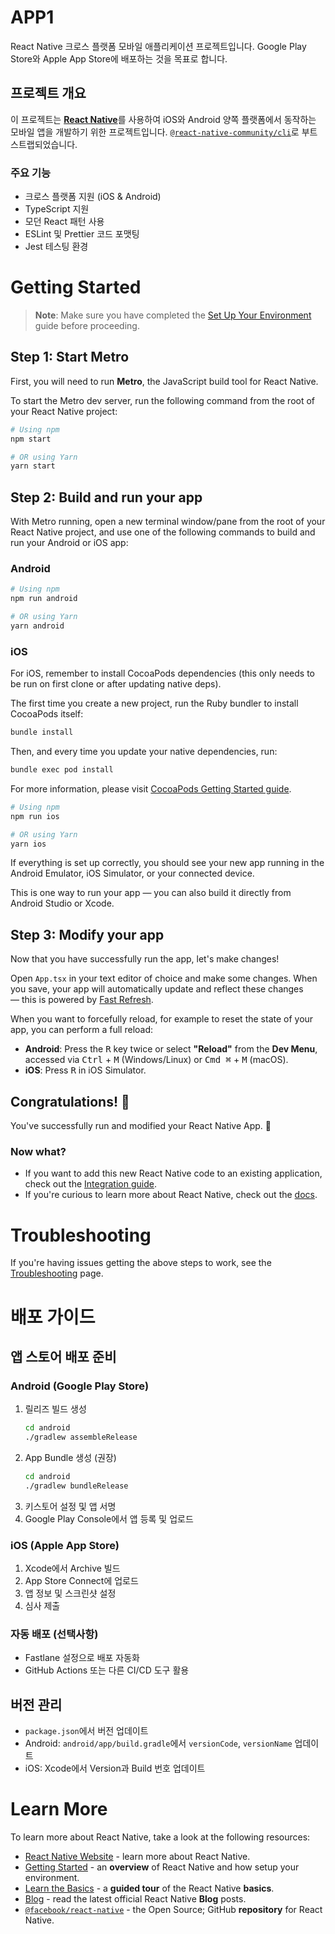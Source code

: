 # APP1

React Native 크로스 플랫폼 모바일 애플리케이션 프로젝트입니다. Google Play Store와 Apple App Store에 배포하는 것을 목표로 합니다.

## 프로젝트 개요

이 프로젝트는 [**React Native**](https://reactnative.dev)를 사용하여 iOS와 Android 양쪽 플랫폼에서 동작하는 모바일 앱을 개발하기 위한 프로젝트입니다. [`@react-native-community/cli`](https://github.com/react-native-community/cli)로 부트스트랩되었습니다.

### 주요 기능

- 크로스 플랫폼 지원 (iOS & Android)
- TypeScript 지원
- 모던 React 패턴 사용
- ESLint 및 Prettier 코드 포맷팅
- Jest 테스팅 환경

# Getting Started

> **Note**: Make sure you have completed the [Set Up Your Environment](https://reactnative.dev/docs/set-up-your-environment) guide before proceeding.

## Step 1: Start Metro

First, you will need to run **Metro**, the JavaScript build tool for React Native.

To start the Metro dev server, run the following command from the root of your React Native project:

```sh
# Using npm
npm start

# OR using Yarn
yarn start
```

## Step 2: Build and run your app

With Metro running, open a new terminal window/pane from the root of your React Native project, and use one of the following commands to build and run your Android or iOS app:

### Android

```sh
# Using npm
npm run android

# OR using Yarn
yarn android
```

### iOS

For iOS, remember to install CocoaPods dependencies (this only needs to be run on first clone or after updating native deps).

The first time you create a new project, run the Ruby bundler to install CocoaPods itself:

```sh
bundle install
```

Then, and every time you update your native dependencies, run:

```sh
bundle exec pod install
```

For more information, please visit [CocoaPods Getting Started guide](https://guides.cocoapods.org/using/getting-started.html).

```sh
# Using npm
npm run ios

# OR using Yarn
yarn ios
```

If everything is set up correctly, you should see your new app running in the Android Emulator, iOS Simulator, or your connected device.

This is one way to run your app — you can also build it directly from Android Studio or Xcode.

## Step 3: Modify your app

Now that you have successfully run the app, let's make changes!

Open `App.tsx` in your text editor of choice and make some changes. When you save, your app will automatically update and reflect these changes — this is powered by [Fast Refresh](https://reactnative.dev/docs/fast-refresh).

When you want to forcefully reload, for example to reset the state of your app, you can perform a full reload:

- **Android**: Press the <kbd>R</kbd> key twice or select **"Reload"** from the **Dev Menu**, accessed via <kbd>Ctrl</kbd> + <kbd>M</kbd> (Windows/Linux) or <kbd>Cmd ⌘</kbd> + <kbd>M</kbd> (macOS).
- **iOS**: Press <kbd>R</kbd> in iOS Simulator.

## Congratulations! :tada:

You've successfully run and modified your React Native App. :partying_face:

### Now what?

- If you want to add this new React Native code to an existing application, check out the [Integration guide](https://reactnative.dev/docs/integration-with-existing-apps).
- If you're curious to learn more about React Native, check out the [docs](https://reactnative.dev/docs/getting-started).

# Troubleshooting

If you're having issues getting the above steps to work, see the [Troubleshooting](https://reactnative.dev/docs/troubleshooting) page.

# 배포 가이드

## 앱 스토어 배포 준비

### Android (Google Play Store)

1. 릴리즈 빌드 생성
   ```sh
   cd android
   ./gradlew assembleRelease
   ```
2. App Bundle 생성 (권장)
   ```sh
   cd android
   ./gradlew bundleRelease
   ```
3. 키스토어 설정 및 앱 서명
4. Google Play Console에서 앱 등록 및 업로드

### iOS (Apple App Store)

1. Xcode에서 Archive 빌드
2. App Store Connect에 업로드
3. 앱 정보 및 스크린샷 설정
4. 심사 제출

### 자동 배포 (선택사항)

- Fastlane 설정으로 배포 자동화
- GitHub Actions 또는 다른 CI/CD 도구 활용

## 버전 관리

- `package.json`에서 버전 업데이트
- Android: `android/app/build.gradle`에서 `versionCode`, `versionName` 업데이트
- iOS: Xcode에서 Version과 Build 번호 업데이트

# Learn More

To learn more about React Native, take a look at the following resources:

- [React Native Website](https://reactnative.dev) - learn more about React Native.
- [Getting Started](https://reactnative.dev/docs/environment-setup) - an **overview** of React Native and how setup your environment.
- [Learn the Basics](https://reactnative.dev/docs/getting-started) - a **guided tour** of the React Native **basics**.
- [Blog](https://reactnative.dev/blog) - read the latest official React Native **Blog** posts.
- [`@facebook/react-native`](https://github.com/facebook/react-native) - the Open Source; GitHub **repository** for React Native.
